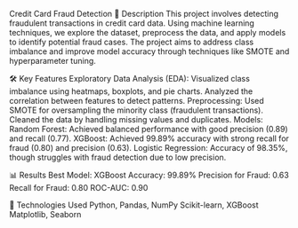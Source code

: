 Credit Card Fraud Detection
📖 Description
This project involves detecting fraudulent transactions in credit card data. Using machine learning techniques, we explore the dataset, preprocess the data, and apply models to identify potential fraud cases. The project aims to address class imbalance and improve model accuracy through techniques like SMOTE and hyperparameter tuning.

🛠️ Key Features
Exploratory Data Analysis (EDA):
Visualized class imbalance using heatmaps, boxplots, and pie charts.
Analyzed the correlation between features to detect patterns.
Preprocessing:
Used SMOTE for oversampling the minority class (fraudulent transactions).
Cleaned the data by handling missing values and duplicates.
Models:
Random Forest: Achieved balanced performance with good precision (0.89) and recall (0.77).
XGBoost: Achieved 99.89% accuracy with strong recall for fraud (0.80) and precision (0.63).
Logistic Regression: Accuracy of 98.35%, though struggles with fraud detection due to low precision.

📊 Results
Best Model: XGBoost
Accuracy: 99.89%
Precision for Fraud: 0.63
Recall for Fraud: 0.80
ROC-AUC: 0.90

🧠 Technologies Used
Python, Pandas, NumPy
Scikit-learn, XGBoost
Matplotlib, Seaborn

